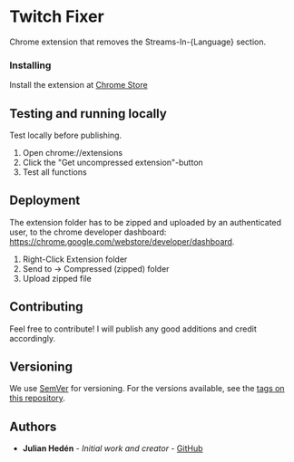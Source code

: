 # Twitch Fixer

Chrome extension that removes the Streams-In-{Language} section.

### Installing

Install the extension at [Chrome Store](https://chrome.google.com/webstore/detail/twitch-fixer/ankgggjggmhohjheacjljklghjiafcab)

## Testing and running locally

Test locally before publishing.
1. Open chrome://extensions
2. Click the "Get uncompressed extension"-button
3. Test all functions

## Deployment

The extension folder has to be zipped and uploaded by an authenticated user,
to the chrome developer dashboard: https://chrome.google.com/webstore/developer/dashboard.

1. Right-Click Extension folder
2. Send to -> Compressed (zipped) folder
3. Upload zipped file

## Contributing

Feel free to contribute!
I will publish any good additions and credit accordingly.

## Versioning

We use [SemVer](http://semver.org/) for versioning. For the versions available, see the [tags on this repository](https://github.com/your/project/tags).

## Authors

* **Julian Hedén** - *Initial work and creator* - [GitHub](https://github.com/pjheden)
